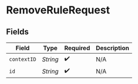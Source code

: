 # RemoveRuleRequest


## Fields

| Field              | Type               | Required           | Description        |
| ------------------ | ------------------ | ------------------ | ------------------ |
| `contextID`        | *String*           | :heavy_check_mark: | N/A                |
| `id`               | *String*           | :heavy_check_mark: | N/A                |